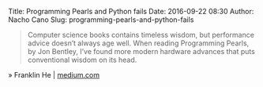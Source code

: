 Title: Programming Pearls and Python fails
Date: 2016-09-22 08:30
Author: Nacho Cano
Slug: programming-pearls-and-python-fails

> Computer science books contains timeless wisdom, but performance advice
> doesn’t always age well. When reading Programming Pearls, by Jon Bentley,
> I’ve found more modern hardware advances that puts conventional wisdom on
> its head.

» Franklin He | [medium.com][]

  [medium.com]: https://medium.com/@n0mad/programming-pearls-and-python-fails-c4fc2962c3ed#.h0k9913hy
    "Programming Pearls and Python fails"


